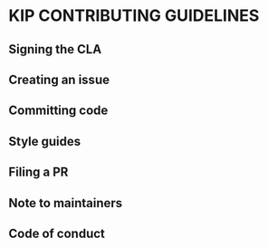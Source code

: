 # KIP CONTRIBUTING GUIDELINES

## Signing the CLA

## Creating an issue

## Committing code

## Style guides

## Filing a PR

## Note to maintainers

## Code of conduct